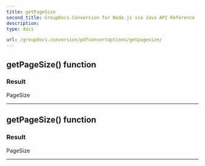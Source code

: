 ```yaml
---
title: getPageSize
second_title: GroupDocs.Conversion for Node.js via Java API Reference
description: 
type: docs

url: /groupdocs.conversion/pdfconvertoptions/getpagesize/
---
```


## getPageSize()  function


### Result
PageSize


---


## getPageSize()  function


### Result
PageSize


---


